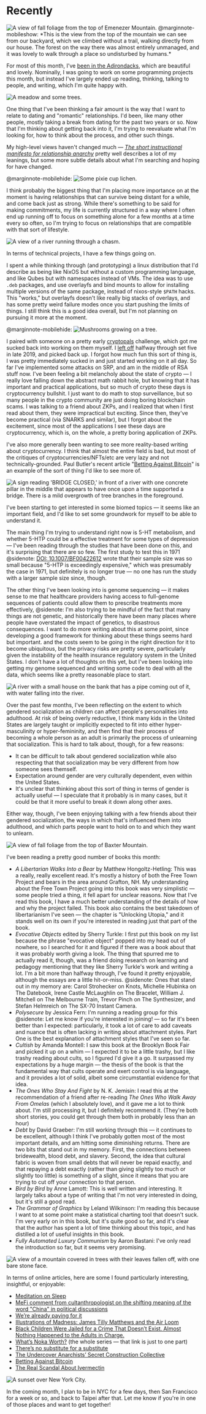 # Recently

<img src="/img/post/2021-10-recently/ebenezer-mountain-view.jpg" alt="A view of fall foliage from the top of Emenezer Mountain."/>
@marginnote-mobileshow: *This is the view from the top of the mountain we can see from our backyard, which we climbed without a trail, walking directly from our house. The forest on the way there was almost entirely unmanaged, and it was lovely to walk through a place so undisturbed by humans.*

For most of this month, I've [been in the Adirondacks](https://peterlyons.com/adirondack-coding-2021/), which are beautiful and lovely. Nominally, I was going to work on some programming projects this month, but instead I've largely ended up reading, thinking, talking to people, and writing, which I'm quite happy with.

<img src="/img/post/2021-10-recently/meadow.jpg" alt="A meadow and some trees."/>

One thing that I've been thinking a fair amount is the way that I want to relate to dating and "romantic" relationships. I'd been, like many other people, mostly taking a break from dating for the past two years or so. Now that I'm thinking about getting back into it, I'm trying to reevaluate what I'm looking for, how to think about the process, and other such things.

My high-level views haven't changed much — [*The short instructional manifesto for relationship anarchy*](https://theanarchistlibrary.org/library/andie-nordgren-the-short-instructional-manifesto-for-relationship-anarchy) pretty well describes a lot of my leanings, but some more subtle details about what I'm searching and hoping for have changed.

@marginnote-mobilehide: <img src="/img/post/2021-10-recently/pixie-cup-lichen.jpg" alt="Some pixie cup lichen."/>

I think probably the biggest thing that I'm placing more importance on at the moment is having relationships that can survive being distant for a while, and come back just as strong. While there's something to be said for making commitments, my life is currently structured in a way where I often end up running off to focus on something alone for a few months at a time every so often, so I'm trying to focus on relationships that are compatible with that sort of lifestyle.

<img src="/img/post/2021-10-recently/ausable-chasm-2.jpg" alt="A view of a river running through a chasm."/>

In terms of technical projects, I have a few things going on.

I spent a while thinking through (and prototyping) a linux distribution that I'd describe as being like NixOS but without a custom programming language, and like Qubes but with namespaces instead of VMs. The idea was to use `.deb` packages, and use overlayfs and bind mounts to allow for installing multiple versions of the same package, instead of nixos-style `$PATH` hacks. This "works," but overlayfs doesn't like really big stacks of overlays, and has some pretty weird failure modes once you start pushing the limits of things. I still think this is a good idea overall, but I'm not planning on pursuing it more at the moment.

@marginnote-mobilehide: <img src="/img/post/2021-10-recently/tree-mushrooms.jpg" alt="Mushrooms growing on a tree."/>

I paired with someone on a pretty early [cryptopals](https://cryptopals.com/) challenge, which got me sucked back into working on them myself. I [left off](https://github.com/wesleyac/cryptopals) halfway through set five in late 2019, and picked back up. I forgot how much fun this sort of thing is, I was pretty immediately sucked in and just started working on it all day. So far I've implemented some attacks on SRP, and am in the middle of RSA stuff now. I've been feeling a bit melancholy about the state of crypto — I really love falling down the abstract math rabbit hole, but knowing that it has important and practical applications, but so much of crypto these days is cryptocurrency bullshit. I just want to do math to stop surveillance, but so many people in the crypto community are just doing boring blockchain scams. I was talking to a friend about ZKPs, and I realized that when I first read about them, they were impractical but exciting. Since then, they've become practical (via SNARKS and similar), but I forgot about the excitement, since most of the applications I see these days are cryptocurrency, which is, on the whole, a pretty boring application of ZKPs.

I've also more generally been wanting to see more reality-based writing about cryptocurrency. I think that almost the entire field is bad, but most of the critiques of cryptocurrencies/NFTs/etc are very lazy and not technically-grounded. Paul Butler's recent article "[Betting Against Bitcoin](https://paulbutler.org/2021/betting-against-bitcoin/)" is an example of the sort of thing I'd like to see more of.

<img src="/img/post/2021-10-recently/bridge-closed.jpg" alt="A sign reading 'BRIDGE CLOSED,' in front of a river with one concrete pillar in the middle that appears to have once upon a time supported a bridge. There is a mild overgrowth of tree branches in the foreground."/>

I've been starting to get interested in some biomed topics — it seems like an important field, and I'd like to set some groundwork for myself to be able to understand it.

The main thing I'm trying to understand right now is 5-HT metabolism, and whether 5-HTP could be a effective treatment for some types of depression — I've been reading through the studies that have been done on this, and it's surprising that there are so few. The first study to test this in 1971
@sidenote: [DOI: 10.1007/BF00422612](https://doi.fail/10.1007/bf00422612)
wrote that their sample size was so small because "5-HTP is exceedingly expensive," which was presumably the case in 1971, but definitely is no longer true — no one has run the study with a larger sample size since, though.

The other thing I've been looking into is genome sequencing — it makes sense to me that healthcare providers having access to full-genome sequences of patients could allow them to prescribe treatments more effectively,
@sidenote: I'm also trying to be mindful of the fact that many things are not genetic, and historically there have been many places where people have overstated the impact of genetics, to disastrous consequences. I want to do more writing about this at some point, since developing a good framework for thinking about these things seems hard but important.
and the costs seem to be going in the right direction for it to become ubiquitous, but the privacy risks are pretty severe, particularly given the instability of the health insurance regulatory system in the United States. I don't have a lot of thoughts on this yet, but I've been looking into getting my genome sequenced and writing some code to deal with all the data, which seems like a pretty reasonable place to start.

<img src="/img/post/2021-10-recently/ausable-chasm-house-waterfall.jpg" alt="A river with a small house on the bank that has a pipe coming out of it, with water falling into the river."/>

Over the past few months, I've been reflecting on the extent to which gendered socialization as children can affect people's personalities into adulthood. At risk of being overly reductive, I think many kids in the United States are largely taught or implicitly expected to fit into either hyper-masculinity or hyper-femininity, and then find that their process of becoming a whole person as an adult is primarily the process of unlearning that socialization. This is hard to talk about, though, for a few reasons:

* It can be difficult to talk about gendered socialization while also respecting that that socialization may be very different from how someone sees themself.
* Expectation around gender are very culturally dependent, even within the United States.
* It's unclear that thinking about this sort of thing in terms of gender is actually useful — I speculate that it probably is in many cases, but it could be that it more useful to break it down along other axes.

Either way, though, I've been enjoying talking with a few friends about their gendered socialization, the ways in which that's influenced them into adulthood, and which parts people want to hold on to and which they want to unlearn.

<img src="/img/post/2021-10-recently/baxter-mountain.jpg" alt="A view of fall foliage from the top of Baxter Mountain."/>

I've been reading a pretty good number of books this month:

* *A Libertarian Walks Into a Bear* by Matthew Hongoltz-Hetling: This was a really, really excellent read. It's mostly a history of both the Free Town Project and bears in the area around Grafton, NH. My understanding about the Free Town Project going into this book was very simplistic — some people tried a thing, it fell apart for unclear reasons. Now that I've read this book, I have a much better understanding of the details of how and why the project failed. This book also contains the best takedown of libertarianism I've seen — the chapter is "Unlocking Utopia," and it stands well on its own if you're interested in reading just that part of the book.
* *Evocative Objects* edited by Sherry Turkle: I first put this book on my list because the phrase "evocative object" popped into my head out of nowhere, so I searched for it and figured if there was a book about that it was probably worth giving a look. The thing that spurred me to actually read it, though, was a friend doing research on learning and pedagogy mentioning that they like Sherry Turkle's work and writing a lot. I'm a bit more than halfway through, I've found it pretty enjoyable, although the essays are a little hit-or-miss.
@sidenote: Ones that stand out in my memory are: Carol Strohecker on Knots, Michelle Hlubinka on The Datebook, Irene Castle McLaughlin on The Bracelet, William J. Mitchell on The Melbourne Train, Trevor Pinch on The Synthesizer, and Stefan Helmreich on The SX-70 Instant Camera.
* *Polysecure* by Jessica Fern: I'm running a reading group for this
@sidenote: Let me know if you're interested in joining!
 — so far it's been better than I expected: particularly, it took a lot of care to add caveats and nuance that is often lacking in writing about attachment styles. Part One is the best explanation of attachment styles that I've seen so far.
* *Cultish* by Amanda Montell: I saw this book at the Brooklyn Book Fair and picked it up on a whim — I expected it to be a little trashy, but I like trashy reading about cults, so I figured I'd give it a go. It surpassed my expectations by a huge margin — the thesis of the book is that the fundamental way that cults operate and exert control is via language, and it provides a lot of solid, albeit some circumstantial evidence for that idea.
* *The Ones Who Stay And Fight* by N. K. Jemisin: I read this at the recommendation of a friend after re-reading *The Ones Who Walk Away From Omelas* (which I absolutely love), and it gave me a lot to think about. I'm still processing it, but I definitely recommend it. (They're both short stories, you could get through them both in probably less than an hour)
* *Debt* by David Graeber: I'm still working through this — it continues to be excellent, although I think I've probably gotten most of the most important details, and am hitting some diminishing returns. There are two bits that stand out in my memory. First, the connections between bridewealth, blood debt, and slavery. Second, the idea that cultural fabric is woven from small debts that will never be repaid exactly, and that repaying a debt exactly (rather than giving slightly too much or slightly too little) is something of a slight, since it means that you are trying to cut off your connection to that person.
* *Bird by Bird* by Anne Lamott: This is well written and interesting. It largely talks about a type of writing that I'm not very interested in doing, but it's still a good read.
* *The Grammar of Graphics* by Leland Wilkinson: I'm reading this because I want to at some point make a statistical charting tool that doesn't suck. I'm very early on in this book, but it's quite good so far, and it's clear that the author has spent a lot of time thinking about this topic, and has distilled a lot of useful insights in this book.
* *Fully Automated Luxury Communism* by Aaron Bastani: I've only read the introduction so far, but it seems very promising.

<img src="/img/post/2021-10-recently/jay-mountain.jpg" alt="A view of a mountain covered in trees with their leaves fallen off, with one bare stone face."/>

In terms of online articles, here are some I found particularly interesting, insightful, or enjoyable:

* [Meditation on Sleep](https://mnartists.walkerart.org/meditation-on-sleep)
* [MeFi comment from cultanthropologist on the shifting meaning of the word "China" in political discussions](https://www.metafilter.com/192808/a-faraway-land-to-project-ones-romanticized-hopes#8154393)
* [We’re already paying for it](https://www.interfluidity.com/v2/8930.html)
* [Illustrations of Madness: James Tilly Matthews and the Air Loom](https://publicdomainreview.org/essay/illustrations-of-madness-james-tilly-matthews-and-the-air-loom)
* [Black Children Were Jailed for a Crime That Doesn’t Exist. Almost Nothing Happened to the Adults in Charge.](https://www.propublica.org/article/black-children-were-jailed-for-a-crime-that-doesnt-exist)
* [What’s Noka Worth?](https://dallasfood.org/2006/12/noka-chocolate-part-1/) (the whole series — that link is just to one part)
* [There’s no substitute for a substitute](https://www.interfluidity.com/v2/6487.html)
* [The Undercover Anarchists’ Secret Construction Collective](https://narratively.com/the-undercover-anarchists-secret-construction-collective/)
* [Betting Against Bitcoin](https://paulbutler.org/2021/betting-against-bitcoin/)
* [The Real Scandal About Ivermectin](https://www.theatlantic.com/science/archive/2021/10/ivermectin-research-problems/620473/)

<img src="/img/post/2021-10-recently/nyc-skyline.jpg" alt="A sunset over New York City."/>

In the coming month, I plan to be in NYC for a few days, then San Francisco for a week or so, and back to Taipei after that. Let me know if you're in one of those places and want to get together!

